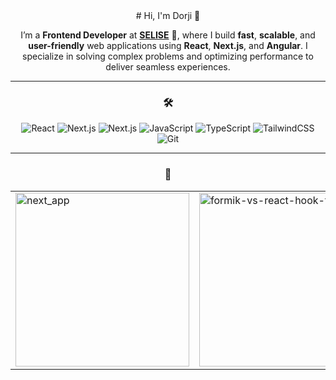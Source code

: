 <div align="center">
  # Hi, I'm Dorji 👋

  I’m a **Frontend Developer** at **[SELISE](https://www.selise.ch/)** 🚀, where I build **fast**, **scalable**, and **user-friendly** web applications using **React**, **Next.js**, and **Angular**. I specialize in solving complex problems and optimizing performance to deliver seamless experiences.

  ---

  ### 🛠️ 

  ![React](https://img.shields.io/badge/React-61DAFB?style=for-the-badge&logo=react&logoColor=black)
  ![Next.js](https://img.shields.io/badge/Next.js-000000?style=for-the-badge&logo=next.js&logoColor=white)
  ![Next.js](https://img.shields.io/badge/Angular-000000?style=for-the-badge&logo=angular&logoColor=white)
  ![JavaScript](https://img.shields.io/badge/JavaScript-F7DF1E?style=for-the-badge&logo=javascript&logoColor=black)
  ![TypeScript](https://img.shields.io/badge/TypeScript-3178C6?style=for-the-badge&logo=typescript&logoColor=white)
  ![TailwindCSS](https://img.shields.io/badge/Tailwind_CSS-06B6D4?style=for-the-badge&logo=tailwind-css&logoColor=white)
  ![Git](https://img.shields.io/badge/Git-F05032?style=for-the-badge&logo=git&logoColor=white)

  ---

  ### 🌟 

<table>
  <tr>
    <td width="50%">
      <a href="https://github.com/dorji-dev/next_app">
        <img width="278" src="https://denvercoder1-github-readme-stats.vercel.app/api/pin/?username=dorji-dev&repo=next_app&theme=default&bg_color=FFFFFF&title_color=24292E&hide_border=true&icon_color=0366D6&show_icons=true" alt="next_app"/>
      </a>
    </td>
    <td width="50%">
      <a href="https://github.com/dorji-dev/formik-vs-react-hook-form">
        <img width="278" src="https://denvercoder1-github-readme-stats.vercel.app/api/pin/?username=dorji-dev&repo=formik-vs-react-hook-form&theme=default&bg_color=FFFFFF&title_color=24292E&hide_border=true&icon_color=0366D6&show_icons=true" alt="formik-vs-react-hook-form"/>
      </a>
    </td>
  </tr>
</table>
</div>
